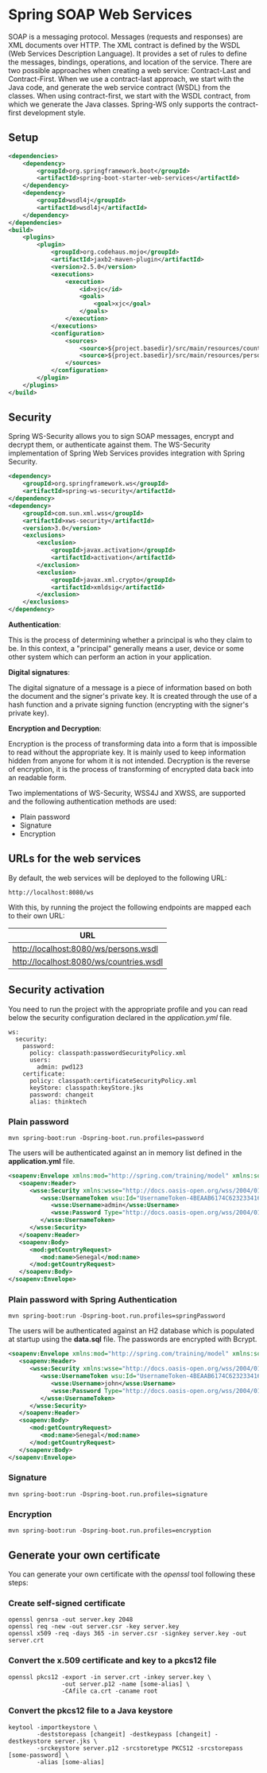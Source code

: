 # Spring SOAP Web Services

SOAP is a messaging protocol. Messages (requests and responses) are XML documents over HTTP. The XML contract is defined by the WSDL (Web Services Description Language). It provides a set of rules to define the messages, bindings, operations, and location of the service.
There are two possible approaches when creating a web service: Contract-Last and Contract-First. When we use a contract-last approach, we start with the Java code, and generate the web service contract (WSDL) from the classes. When using contract-first, we start with the WSDL contract, from which we generate the Java classes.
Spring-WS only supports the contract-first development style.

## Setup

```xml
<dependencies>
    <dependency>
        <groupId>org.springframework.boot</groupId>
        <artifactId>spring-boot-starter-web-services</artifactId>
    </dependency>
    <dependency>
        <groupId>wsdl4j</groupId>
        <artifactId>wsdl4j</artifactId>
    </dependency>
</dependencies>
<build>
    <plugins>
        <plugin>
            <groupId>org.codehaus.mojo</groupId>
            <artifactId>jaxb2-maven-plugin</artifactId>
            <version>2.5.0</version>
            <executions>
                <execution>
                    <id>xjc</id>
                    <goals>
                        <goal>xjc</goal>
                    </goals>
                </execution>
            </executions>
            <configuration>
                <sources>
                    <source>${project.basedir}/src/main/resources/countries.xsd</source>
                    <source>${project.basedir}/src/main/resources/persons.xsd</source>
                </sources>
            </configuration>
        </plugin>
    </plugins>
</build>
```

## Security

Spring WS-Security allows you to sign SOAP messages, encrypt and decrypt them, or authenticate against them. The WS-Security implementation of Spring Web Services provides integration with Spring Security.

```xml
<dependency>
    <groupId>org.springframework.ws</groupId>
    <artifactId>spring-ws-security</artifactId>
</dependency>
<dependency>
    <groupId>com.sun.xml.wss</groupId>
    <artifactId>xws-security</artifactId>
    <version>3.0</version>
    <exclusions>
        <exclusion>
            <groupId>javax.activation</groupId>
            <artifactId>activation</artifactId>
        </exclusion>
        <exclusion>
            <groupId>javax.xml.crypto</groupId>
            <artifactId>xmldsig</artifactId>
        </exclusion>
    </exclusions>
</dependency>
```
**Authentication**: 

This is the process of determining whether a principal is who they claim to be. In this context, a "principal" generally means a user, device or some other system which can perform an action in your application.

**Digital signatures**:  

The digital signature of a message is a piece of information based on both the document and the signer's private key. It is created through the use of a hash function and a private signing function (encrypting with the signer's private key).

**Encryption and Decryption**:  

Encryption is the process of transforming data into a form that is impossible to read without the appropriate key. 
It is mainly used to keep information hidden from anyone for whom it is not intended. Decryption is the reverse of encryption, it is the process of transforming of encrypted data back into an readable form. 

Two implementations of WS-Security, WSS4J and XWSS, are supported and the following authentication methods are used: 

- Plain password
- Signature
- Encryption

## URLs for the web services

By default, the web services will be deployed to the following URL:

```
http://localhost:8080/ws
```

With this, by running the project the following endpoints are mapped each to their own URL:

|URL|
| ----------- |
|[http://localhost:8080/ws/persons.wsdl](http://localhost:8080/ws/persons.wsdl)|
|[http://localhost:8080/ws/countries.wsdl](http://localhost:8080/ws/countries.wsdl)|

## Security activation

You need to run the project with the appropriate profile and you can read below the security configuration declared in the *application.yml* file.

```
ws:
  security:
    password:
      policy: classpath:passwordSecurityPolicy.xml
      users:
        admin: pwd123
    certificate:
      policy: classpath:certificateSecurityPolicy.xml
      keyStore: classpath:keyStore.jks
      password: changeit
      alias: thinktech
```
 
### Plain password

```
mvn spring-boot:run -Dspring-boot.run.profiles=password
```

The users will be authenticated against an in memory list defined in the **application.yml** file.

```xml
<soapenv:Envelope xmlns:mod="http://spring.com/training/model" xmlns:soapenv="http://schemas.xmlsoap.org/soap/envelope/">
   <soapenv:Header>
      <wsse:Security xmlns:wsse="http://docs.oasis-open.org/wss/2004/01/oasis-200401-wss-wssecurity-secext-1.0.xsd" xmlns:wsu="http://docs.oasis-open.org/wss/2004/01/oasis-200401-wss-wssecurity-utility-1.0.xsd">
         <wsse:UsernameToken wsu:Id="UsernameToken-4BEAAB6174C6232334166852784670523">
            <wsse:Username>admin</wsse:Username>
            <wsse:Password Type="http://docs.oasis-open.org/wss/2004/01/oasis-200401-wss-username-token-profile-1.0#PasswordText">pwd123</wsse:Password>
         </wsse:UsernameToken>
      </wsse:Security>
   </soapenv:Header>
   <soapenv:Body>
      <mod:getCountryRequest>
         <mod:name>Senegal</mod:name>
      </mod:getCountryRequest>
   </soapenv:Body>
</soapenv:Envelope>
```
### Plain password with Spring Authentication

```
mvn spring-boot:run -Dspring-boot.run.profiles=springPassword
```

The users will be authenticated against an H2 database which is populated at startup using the **data.sql** file. 
The passwords are encrypted with Bcrypt.

```xml
<soapenv:Envelope xmlns:mod="http://spring.com/training/model" xmlns:soapenv="http://schemas.xmlsoap.org/soap/envelope/">
   <soapenv:Header>
      <wsse:Security xmlns:wsse="http://docs.oasis-open.org/wss/2004/01/oasis-200401-wss-wssecurity-secext-1.0.xsd" xmlns:wsu="http://docs.oasis-open.org/wss/2004/01/oasis-200401-wss-wssecurity-utility-1.0.xsd">
         <wsse:UsernameToken wsu:Id="UsernameToken-4BEAAB6174C6232334166852784670523">
            <wsse:Username>john</wsse:Username>
            <wsse:Password Type="http://docs.oasis-open.org/wss/2004/01/oasis-200401-wss-username-token-profile-1.0#PasswordText">passer</wsse:Password>
         </wsse:UsernameToken>
      </wsse:Security>
   </soapenv:Header>
   <soapenv:Body>
      <mod:getCountryRequest>
         <mod:name>Senegal</mod:name>
      </mod:getCountryRequest>
   </soapenv:Body>
</soapenv:Envelope>
```

### Signature

```
mvn spring-boot:run -Dspring-boot.run.profiles=signature
```

### Encryption 

```
mvn spring-boot:run -Dspring-boot.run.profiles=encryption
```

## Generate your own certificate

You can generate your own certificate with the *openssl* tool following these steps:

### Create self-signed certificate

```
openssl genrsa -out server.key 2048
openssl req -new -out server.csr -key server.key
openssl x509 -req -days 365 -in server.csr -signkey server.key -out server.crt
```

### Convert the x.509 certificate and key to a pkcs12 file

```
openssl pkcs12 -export -in server.crt -inkey server.key \
               -out server.p12 -name [some-alias] \
               -CAfile ca.crt -caname root
```

### Convert the pkcs12 file to a Java keystore

```
keytool -importkeystore \
        -deststorepass [changeit] -destkeypass [changeit] -destkeystore server.jks \
        -srckeystore server.p12 -srcstoretype PKCS12 -srcstorepass [some-password] \
        -alias [some-alias]
```
